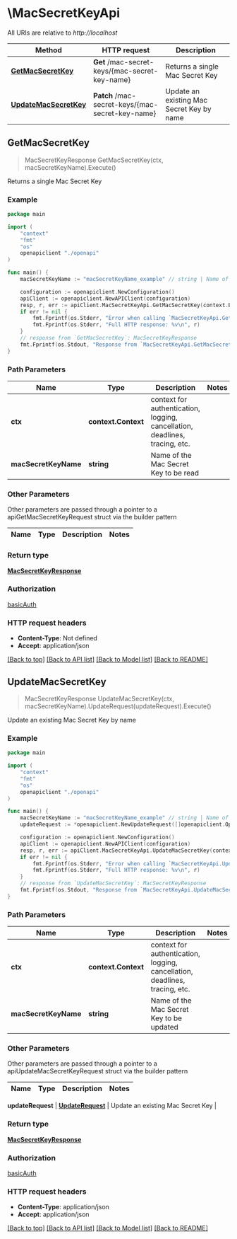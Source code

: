 # \MacSecretKeyApi

All URIs are relative to *http://localhost*

Method | HTTP request | Description
------------- | ------------- | -------------
[**GetMacSecretKey**](MacSecretKeyApi.md#GetMacSecretKey) | **Get** /mac-secret-keys/{mac-secret-key-name} | Returns a single Mac Secret Key
[**UpdateMacSecretKey**](MacSecretKeyApi.md#UpdateMacSecretKey) | **Patch** /mac-secret-keys/{mac-secret-key-name} | Update an existing Mac Secret Key by name



## GetMacSecretKey

> MacSecretKeyResponse GetMacSecretKey(ctx, macSecretKeyName).Execute()

Returns a single Mac Secret Key

### Example

```go
package main

import (
    "context"
    "fmt"
    "os"
    openapiclient "./openapi"
)

func main() {
    macSecretKeyName := "macSecretKeyName_example" // string | Name of the Mac Secret Key to be read

    configuration := openapiclient.NewConfiguration()
    apiClient := openapiclient.NewAPIClient(configuration)
    resp, r, err := apiClient.MacSecretKeyApi.GetMacSecretKey(context.Background(), macSecretKeyName).Execute()
    if err != nil {
        fmt.Fprintf(os.Stderr, "Error when calling `MacSecretKeyApi.GetMacSecretKey``: %v\n", err)
        fmt.Fprintf(os.Stderr, "Full HTTP response: %v\n", r)
    }
    // response from `GetMacSecretKey`: MacSecretKeyResponse
    fmt.Fprintf(os.Stdout, "Response from `MacSecretKeyApi.GetMacSecretKey`: %v\n", resp)
}
```

### Path Parameters


Name | Type | Description  | Notes
------------- | ------------- | ------------- | -------------
**ctx** | **context.Context** | context for authentication, logging, cancellation, deadlines, tracing, etc.
**macSecretKeyName** | **string** | Name of the Mac Secret Key to be read | 

### Other Parameters

Other parameters are passed through a pointer to a apiGetMacSecretKeyRequest struct via the builder pattern


Name | Type | Description  | Notes
------------- | ------------- | ------------- | -------------


### Return type

[**MacSecretKeyResponse**](MacSecretKeyResponse.md)

### Authorization

[basicAuth](../README.md#basicAuth)

### HTTP request headers

- **Content-Type**: Not defined
- **Accept**: application/json

[[Back to top]](#) [[Back to API list]](../README.md#documentation-for-api-endpoints)
[[Back to Model list]](../README.md#documentation-for-models)
[[Back to README]](../README.md)


## UpdateMacSecretKey

> MacSecretKeyResponse UpdateMacSecretKey(ctx, macSecretKeyName).UpdateRequest(updateRequest).Execute()

Update an existing Mac Secret Key by name

### Example

```go
package main

import (
    "context"
    "fmt"
    "os"
    openapiclient "./openapi"
)

func main() {
    macSecretKeyName := "macSecretKeyName_example" // string | Name of the Mac Secret Key to be updated
    updateRequest := *openapiclient.NewUpdateRequest([]openapiclient.Operation{*openapiclient.NewOperation(openapiclient.EnumOperation("add"), "Path_example")}) // UpdateRequest | Update an existing Mac Secret Key

    configuration := openapiclient.NewConfiguration()
    apiClient := openapiclient.NewAPIClient(configuration)
    resp, r, err := apiClient.MacSecretKeyApi.UpdateMacSecretKey(context.Background(), macSecretKeyName).UpdateRequest(updateRequest).Execute()
    if err != nil {
        fmt.Fprintf(os.Stderr, "Error when calling `MacSecretKeyApi.UpdateMacSecretKey``: %v\n", err)
        fmt.Fprintf(os.Stderr, "Full HTTP response: %v\n", r)
    }
    // response from `UpdateMacSecretKey`: MacSecretKeyResponse
    fmt.Fprintf(os.Stdout, "Response from `MacSecretKeyApi.UpdateMacSecretKey`: %v\n", resp)
}
```

### Path Parameters


Name | Type | Description  | Notes
------------- | ------------- | ------------- | -------------
**ctx** | **context.Context** | context for authentication, logging, cancellation, deadlines, tracing, etc.
**macSecretKeyName** | **string** | Name of the Mac Secret Key to be updated | 

### Other Parameters

Other parameters are passed through a pointer to a apiUpdateMacSecretKeyRequest struct via the builder pattern


Name | Type | Description  | Notes
------------- | ------------- | ------------- | -------------

 **updateRequest** | [**UpdateRequest**](UpdateRequest.md) | Update an existing Mac Secret Key | 

### Return type

[**MacSecretKeyResponse**](MacSecretKeyResponse.md)

### Authorization

[basicAuth](../README.md#basicAuth)

### HTTP request headers

- **Content-Type**: application/json
- **Accept**: application/json

[[Back to top]](#) [[Back to API list]](../README.md#documentation-for-api-endpoints)
[[Back to Model list]](../README.md#documentation-for-models)
[[Back to README]](../README.md)

